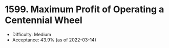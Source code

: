 # 1599. Maximum Profit of Operating a Centennial Wheel
- Difficulty: Medium
- Acceptance: 43.9% (as of 2022-03-14)
